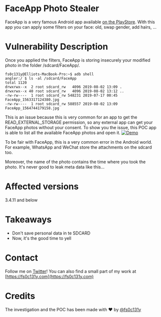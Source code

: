 # FaceApp Photo Stealer

FaceApp is a very famous Android app available [on the PlayStore](https://play.google.com/store/apps/details?id=io.faceapp). With this app you can apply some filters on your face: old, swap gender, add hairs, ...

# Vulnerability Description
Once you applied the filters, FaceApp is storing insecurely your modified photo in the folder /sdcard/FaceApp/.
```shell
fs0c131y@Elliots-MacBook-Pro:~$ adb shell
angler:/ $ ls -al /sdcard/FaceApp
total 1120
drwxrwx--x  2 root sdcard_rw   4096 2019-08-02 13:09 .
drwxrwx--x 40 root sdcard_rw   4096 2019-08-02 13:12 ..
-rw-rw----  1 root sdcard_rw 548231 2019-07-17 00:45 FaceApp_1563317124380.jpg
-rw-rw----  1 root sdcard_rw 588557 2019-08-02 13:09 FaceApp_1564744179158.jpg
```

This is an issue because this is very common for an app to get the READ_EXTERNAL_STORAGE permission, so any external app can get your FaceApp photos without your consent. To show you the issue, this POC app is able to list all the available FaceApp photos and open it.
[![Demo](https://img.youtube.com/vi/nfSn2Wanv9I/maxresdefault.jpg)](https://youtu.be/nfSn2Wanv9I)


To be fair with FaceApp, this is a very common error in the Android world. For example, WhatsApp and WeChat store the attachments on the sdcard too.

Moreover, the name of the photo contains the time where you took the photo. It's never good to leak meta data like this...

# Affected versions
3.4.11 and below

# Takeaways
- Don't save personal data in te SDCARD
- Now, it's the good time to yell

# Contact
Follow me on [Twitter](https://twitter.com/fs0c131y)! You can also find a small part of my work at [https://fs0c131y.com](https://fs0c131y.com)

# Credits
The investigation and the POC has been made with ❤ by [@fs0c131y](https://twitter.com/fs0c131y)
